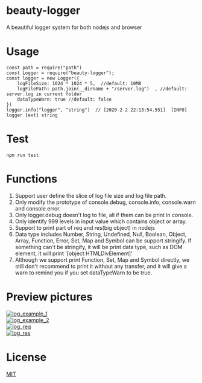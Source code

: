 # beauty-logger
A beautiful logger system for both nodejs and browser

# Usage
```shell
const path = require("path")  
const Logger = require("beauty-logger");  
const logger = new Logger({  
	logFileSize: 1024 * 1024 * 5,  //default: 10MB 
	logFilePath: path.join(__dirname + "/server.log")  , //default: server.log in current folder 
	dataTypeWarn: true //default: false
})  
logger.info("logger", "string")  // [2020-2-2 22:13:54.551]  [INFO]  logger [ext] string
```

# Test
```shell
npm run test  
```

# Functions
1. Support user define the slice of log file size and log file path.  
2. Only modify the prototype of console.debug, console.info, console.warn and console.error.  
3. Only logger.debug doesn't log to file, all if them can be print in console.  
4. Only identify 999 levels in input value which contains object or array.  
5. Support to print part of req and res(big object) in nodejs  
6. Data type includes Number, String, Undefined, Null, Boolean, Object, Array, Function, Error, Set, Map and Symbol can be support stringify. If something can't be stringify, it will be print data type, such as DOM element, it will print '[object HTMLDivElement]'  
7. Although we support print Function, Set, Map and Symbol directly, we still don't recommend to print it without any transfer, and it will give a warn to remind you if you set dataTypeWarn to be true.  

# Preview pictures
[![log_example_1](https://github.com/zhoushoujian/beauty-logger/blob/master/docs/log_example_2.png)](https://github.com/zhoushoujian/beauty-logger/blob/master/docs/log_example_1.png)  
[![log_example_2](https://github.com/zhoushoujian/beauty-logger/blob/master/docs/log_example_2.png)](https://github.com/zhoushoujian/beauty-logger/blob/master/docs/log_example_2.png)  
[![log_req](https://github.com/zhoushoujian/beauty-logger/blob/master/docs/log_req.png)](https://github.com/zhoushoujian/beauty-logger/blob/master/docs/log_req.png)  
[![log_res](https://github.com/zhoushoujian/beauty-logger/blob/master/docs/log_res.png)](https://github.com/zhoushoujian/beauty-logger/blob/master/docs/log_res.png)  

# License
[MIT](https://github.com/zhoushoujian/beauty-logger/blob/master/LICENSE)  
